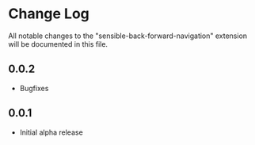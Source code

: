 # Change Log

All notable changes to the "sensible-back-forward-navigation" extension will be documented in this file.

## 0.0.2

- Bugfixes

## 0.0.1

- Initial alpha release
